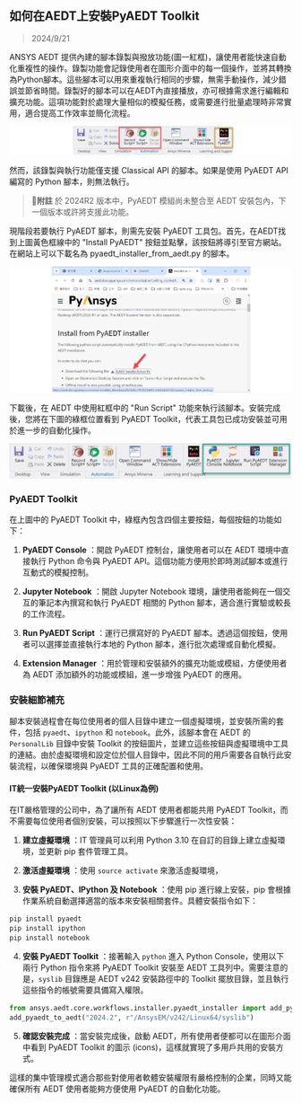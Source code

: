 如何在AEDT上安裝PyAEDT Toolkit
---
> 2024/9/21

ANSYS AEDT 提供內建的腳本錄製與撥放功能(圖一紅框)，讓使用者能快速自動化重複性的操作。錄製功能會記錄使用者在圖形介面中的每一個操作，並將其轉換為Python腳本。這些腳本可以用來重複執行相同的步驟，無需手動操作，減少錯誤並節省時間。錄製好的腳本可以在AEDT內直接播放，亦可根據需求進行編輯和擴充功能。這項功能對於處理大量相似的模擬任務，或需要進行批量處理時非常實用，適合提高工作效率並簡化流程。

![2024-09-21_11-21-17](/assets/2024-09-21_11-21-17_m7zh2rs2c.png)

然而，該錄製與執行功能僅支援 Classical API 的腳本。如果是使用 PyAEDT API 編寫的 Python 腳本，則無法執行。

>:memo:**附註** 於 2024R2 版本中，PyAEDT 模組尚未整合至 AEDT 安裝包內，下一個版本或許將支援此功能。

現階段若要執行 PyAEDT 腳本，則需先安裝 PyAEDT 工具包。首先，在AEDT找到上圖黃色框線中的 "Install PyAEDT" 按鈕並點擊，該按鈕將導引至官方網站。在網站上可以下載名為 pyaedt_installer_from_aedt.py 的腳本。

![2024-09-21_11-34-53](/assets/2024-09-21_11-34-53.png)


下載後，在 AEDT 中使用紅框中的 "Run Script" 功能來執行該腳本。安裝完成後，您將在下圖的綠框位置看到 PyAEDT Toolkit，代表工具包已成功安裝並可用於進一步的自動化操作。

![2024-09-21_11-33-11](/assets/2024-09-21_11-33-11.png)

### PyAEDT Toolkit

在上圖中的 PyAEDT Toolkit 中，綠框內包含四個主要按鈕，每個按鈕的功能如下：
 
1. **PyAEDT Console** ：開啟 PyAEDT 控制台，讓使用者可以在 AEDT 環境中直接執行 Python 命令與 PyAEDT API。這個功能方便用於即時測試腳本或進行互動式的模擬控制。
 
2. **Jupyter Notebook** ：開啟 Jupyter Notebook 環境，讓使用者能夠在一個交互的筆記本內撰寫和執行 PyAEDT 相關的 Python 腳本，適合進行實驗或較長的工作流程。
 
3. **Run PyAEDT Script** ：運行已撰寫好的 PyAEDT 腳本。透過這個按鈕，使用者可以選擇並直接執行本地的 Python 腳本，進行批次處理或自動化模擬。
 
4. **Extension Manager** ：用於管理和安裝額外的擴充功能或模組，方便使用者為 AEDT 添加額外的功能或模組，進一步增強 PyAEDT 的應用。

### 安裝細節補充
腳本安裝過程會在每位使用者的個人目錄中建立一個虛擬環境，並安裝所需的套件，包括 `pyaedt`、`ipython` 和 `notebook`。此外，該腳本會在 AEDT 的 `PersonalLib` 目錄中安裝 Toolkit 的按鈕圖片，並建立這些按鈕與虛擬環境中工具的連結。由於虛擬環境和設定位於個人目錄中，因此不同的用戶需要各自執行此安裝流程，以確保環境與 PyAEDT 工具的正確配置和使用。

#### IT統一安裝PyAEDT Toolkit (以Linux為例)

在IT嚴格管理的公司中，為了讓所有 AEDT 使用者都能共用 PyAEDT Toolkit，而不需要每位使用者個別安裝，可以按照以下步驟進行一次性安裝：
 
1. **建立虛擬環境** ：IT 管理員可以利用 Python 3.10 在自訂的目錄上建立虛擬環境，並更新 pip 套件管理工具。

2. **激活虛擬環境** ：使用 `source activate` 來激活虛擬環境，
3. **安裝 PyAEDT、IPython 及 Notebook** ：使用 pip 進行線上安裝，pip 會根據作業系統自動選擇適當的版本來安裝相關套件。具體安裝指令如下：

```bash
pip install pyaedt
pip install ipython
pip install notebook
```

4. **安裝 PyAEDT Toolkit** ：接著輸入 `python` 進入 Python Console，使用以下兩行 Python 指令來將 PyAEDT Toolkit 安裝至 AEDT 工具列中。需要注意的是，`syslib` 目錄應是 AEDT v242 安裝路徑中的 Toolkit 擺放目錄，並且執行這些指令的帳號需要具備寫入權限。

```python
from ansys.aedt.core.workflows.installer.pyaedt_installer import add_pyaedt_to_aedt
add_pyaedt_to_aedt("2024.2", r"/AnsysEM/v242/Linux64/syslib")
```
 
5. **確認安裝完成** ：當安裝完成後，啟動 AEDT，所有使用者便都可以在圖形介面中看到 PyAEDT Toolkit 的圖示 (icons)，這樣就實現了多用戶共用的安裝方式。

這樣的集中管理模式適合那些對使用者軟體安裝權限有嚴格控制的企業，同時又能確保所有 AEDT 使用者能夠方便使用 PyAEDT 的自動化功能。
